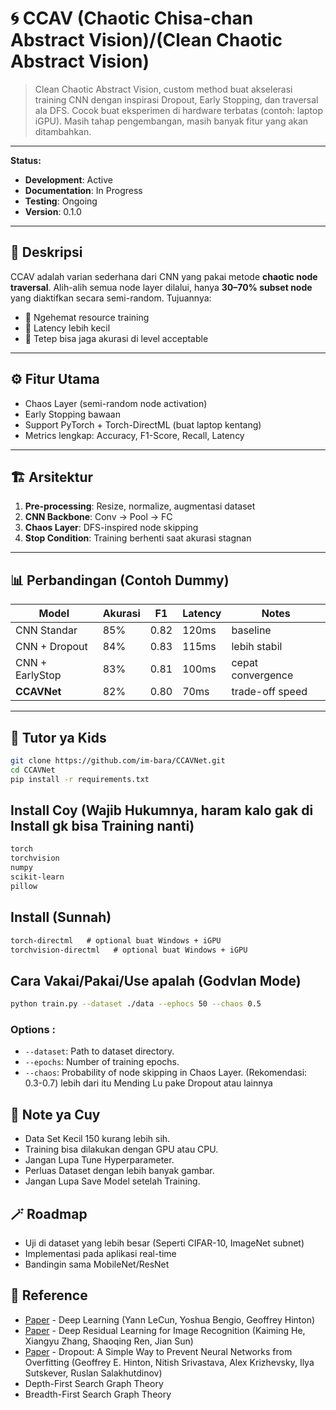 # 🌀 CCAV (Chaotic Chisa-chan Abstract Vision)/(Clean Chaotic Abstract Vision)

> Clean Chaotic Abstract Vision, custom method buat akselerasi training CNN dengan inspirasi Dropout, Early Stopping, dan traversal ala DFS.
> Cocok buat eksperimen di hardware terbatas (contoh: laptop iGPU).
> Masih tahap pengembangan, masih banyak fitur yang akan ditambahkan.

---

**Status:**

- **Development**: Active
- **Documentation**: In Progress
- **Testing**: Ongoing
- **Version**: 0.1.0

---



## 📖 Deskripsi
CCAV adalah varian sederhana dari CNN yang pakai metode **chaotic node traversal**.
Alih-alih semua node layer dilalui, hanya **30–70% subset node** yang diaktifkan secara semi-random.
Tujuannya:
- 🔹 Ngehemat resource training
- 🔹 Latency lebih kecil
- 🔹 Tetep bisa jaga akurasi di level acceptable

---

## ⚙️ Fitur Utama
- Chaos Layer (semi-random node activation)
- Early Stopping bawaan
- Support PyTorch + Torch-DirectML (buat laptop kentang)
- Metrics lengkap: Accuracy, F1-Score, Recall, Latency

---

## 🏗️ Arsitektur
1. **Pre-processing**: Resize, normalize, augmentasi dataset
2. **CNN Backbone**: Conv → Pool → FC
3. **Chaos Layer**: DFS-inspired node skipping
4. **Stop Condition**: Training berhenti saat akurasi stagnan

---

## 📊 Perbandingan (Contoh Dummy)
| Model            | Akurasi | F1 | Latency | Notes |
|------------------|---------|----|---------|-------|
| CNN Standar      | 85%     | 0.82 | 120ms | baseline |
| CNN + Dropout    | 84%     | 0.83 | 115ms | lebih stabil |
| CNN + EarlyStop  | 83%     | 0.81 | 100ms | cepat convergence |
| **CCAVNet**      | 82%     | 0.80 | 70ms  | trade-off speed |

---

## 🚀 Tutor ya Kids
```bash
git clone https://github.com/im-bara/CCAVNet.git
cd CCAVNet
pip install -r requirements.txt
```

## Install Coy (Wajib Hukumnya, haram kalo gak di Install gk bisa Training nanti)
```requirements.txt
torch
torchvision
numpy
scikit-learn
pillow
```

## Install (Sunnah)
```requirements.txt
torch-directml   # optional buat Windows + iGPU
torchvision-directml   # optional buat Windows + iGPU
```

## Cara Vakai/Pakai/Use apalah (Godvlan Mode)
```bash
python train.py --dataset ./data --ephocs 50 --chaos 0.5
```
### Options :
- `--dataset`: Path to dataset directory.
- `--epochs`: Number of training epochs.
- `--chaos`: Probability of node skipping in Chaos Layer. (Rekomendasi: 0.3-0.7) lebih dari itu Mending Lu pake Dropout atau lainnya

## 📌 Note ya Cuy
- Data Set Kecil 150 kurang lebih sih.
- Training bisa dilakukan dengan GPU atau CPU.
- Jangan Lupa Tune Hyperparameter.
- Perluas Dataset dengan lebih banyak gambar.
- Jangan Lupa Save Model setelah Training.

## 🪄 Roadmap
- Uji di dataset yang lebih besar (Seperti CIFAR-10, ImageNet subnet)
- Implementasi pada aplikasi real-time
- Bandingin sama MobileNet/ResNet

## 📜 Reference
- [Paper](https://www.nature.com/articles/nature14539) - Deep Learning (Yann LeCun, Yoshua Bengio, Geoffrey Hinton)
- [Paper](https://arxiv.org/pdf/1512.03385) - Deep Residual Learning for Image Recognition (Kaiming He, Xiangyu Zhang, Shaoqing Ren, Jian Sun)
- [Paper](https://jmlr.org/papers/volume15/srivastava14a/srivastava14a.pdf) - Dropout: A Simple Way to Prevent Neural Networks from Overfitting (Geoffrey E. Hinton, Nitish Srivastava, Alex Krizhevsky, Ilya Sutskever, Ruslan Salakhutdinov)
- Depth-First Search Graph Theory
- Breadth-First Search Graph Theory
